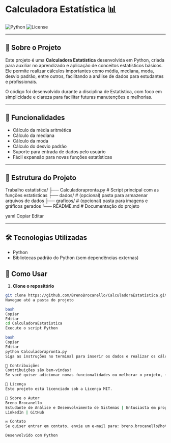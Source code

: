 # Calculadora Estatística 📊

![Python](https://img.shields.io/badge/python-3.10-blue?logo=python&style=flat-square)
![License](https://img.shields.io/badge/license-MIT-green?style=flat-square)

---

## 📖 Sobre o Projeto

Este projeto é uma **Calculadora Estatística** desenvolvida em Python, criada para auxiliar no aprendizado e aplicação de conceitos estatísticos básicos. Ele permite realizar cálculos importantes como média, mediana, moda, desvio padrão, entre outros, facilitando a análise de dados para estudantes e profissionais.

O código foi desenvolvido durante a disciplina de Estatística, com foco em simplicidade e clareza para facilitar futuras manutenções e melhorias.

---

## 🚀 Funcionalidades

- Cálculo da média aritmética  
- Cálculo da mediana  
- Cálculo da moda  
- Cálculo do desvio padrão  
- Suporte para entrada de dados pelo usuário  
- Fácil expansão para novas funções estatísticas

---

## 📁 Estrutura do Projeto

Trabalho estatistica/
├── Calculadorapronta.py # Script principal com as funções estatísticas
├── dados/ # (opcional) pasta para armazenar arquivos de dados
├── graficos/ # (opcional) pasta para imagens e gráficos gerados
└── README.md # Documentação do projeto

yaml
Copiar
Editar

---

## 🛠️ Tecnologias Utilizadas

- Python 
- Bibliotecas padrão do Python (sem dependências externas)  

## 🎯 Como Usar

1. **Clone o repositório**

```bash
git clone https://github.com/BrenoBrocanello/CalculadoraEstatistica.git
Navegue até a pasta do projeto

bash
Copiar
Editar
cd CalculadoraEstatistica
Execute o script Python

bash
Copiar
Editar
python Calculadorapronta.py
Siga as instruções no terminal para inserir os dados e realizar os cálculos.

🤝 Contribuições
Contribuições são bem-vindas!
Se você quiser adicionar novas funcionalidades ou melhorar o projeto, faça um fork, crie uma branch com a sua feature e envie um pull request.

📄 Licença
Este projeto está licenciado sob a Licença MIT.

👤 Sobre o Autor
Breno Brocanello
Estudante de Análise e Desenvolvimento de Sistemas | Entusiasta em programação e estatística
LinkedIn | GitHub

✉️ Contato
Se quiser entrar em contato, envie um e-mail para: breno.brocanello@hotmail.com

Desenvolvido com Python

